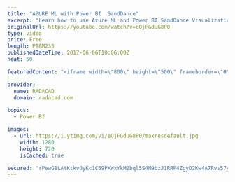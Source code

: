 ```yaml
---
title: "AZURE ML with Power BI  SandDance"
excerpt: "Learn how to use Azure ML and Power BI SandDance Visualization"
originalUrl: https://youtube.com/watch?v=eOjFGduG8P0
type: video
price: Free
length: PT8M23S
publishedDateTime: 2017-06-06T10:06:00Z
heat: 50

featuredContent: "<iframe width=\"800\" height=\"500\" frameborder=\"0\" src=\"https://www.youtube.com/embed/eOjFGduG8P0\" allow=\"accelerometer; autoplay; encrypted-media; gyroscope; picture-in-picture\" allowfullscreen></iframe>"

provider:
  name: RADACAD
  domain: radacad.com

topics:
  - Power BI

images:
  - url: https://i.ytimg.com/vi/eOjFGduG8P0/maxresdefault.jpg
    width: 1280
    height: 720
    isCached: true

secured: "rPewGBLAtKtkv0yKc1C59PXWxYkM2bql5S4M9bzJ1RRP4ZgyD2Kw4A7Rvs57y5MtXjNKIH5ddG8Zk6DJ8Q/38FMUoGUD7ymirZTZfHr32MuULj5oEX2XUpLdwhrzDZ1wqvtxlYSm/c1e8YFWyQZcDtzwCvcrs6+UD+HtPqlzh5YqP8/ncfUIqV3rEOvMJxiHIhalmXQwcg8AphN2KNEQfHemFEMUpLX9wAG+5Ymc7of3UoaxsoEWAoeIqnDseakPoTHbCh9Qk3podIUyQF3raXhGX3/ys4ga/ZTonXbfsrouU/y9VGYcFPOycyLG/82QRmzfnWvVePBiZc1Trnzc8KIbfpWoiUTHT6z2/BAMtwSoMyw0cJVG0enzW1VY51uoh2aF+8Y/Frk1FxVUA0A5dgoJH2PxGslihENktlvqbwk=;ZfA9ck0UFxWQuqZU2cJWow=="
---
```


